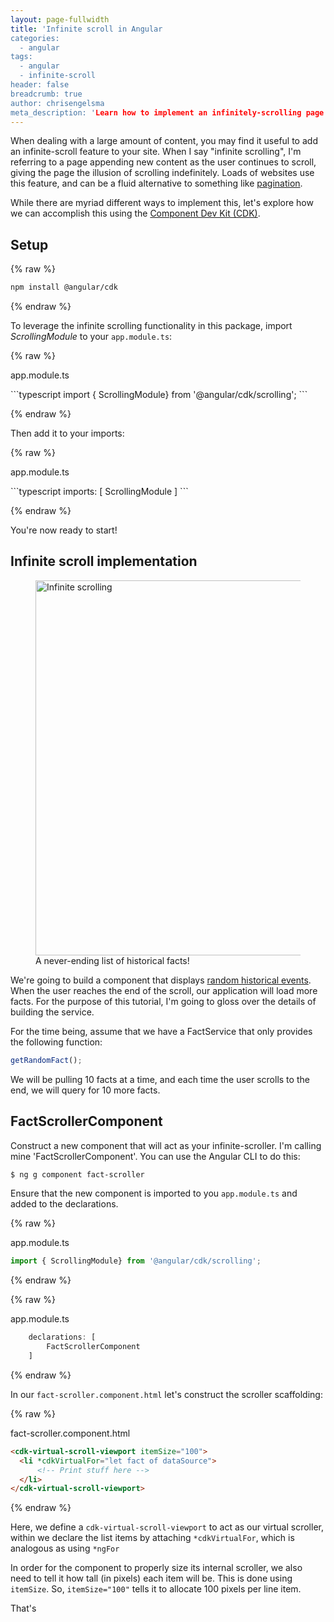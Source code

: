 ```yaml
---
layout: page-fullwidth
title: 'Infinite scroll in Angular
categories:
  - angular
tags:
  - angular
  - infinite-scroll
header: false
breadcrumb: true
author: chrisengelsma
meta_description: 'Learn how to implement an infinitely-scrolling page using Angular'
---
```


When dealing with a large amount of content, you may find it useful to add an infinite-scroll feature to your site. When I say "infinite scrolling", I'm referring to a page appending new content as the user continues to scroll, giving the page the illusion of scrolling indefinitely. Loads of websites use this feature, and can be a fluid alternative to something like [pagination](https://en.wikipedia.org/wiki/Pagination).

While there are myriad different ways to implement this, let's explore how we can accomplish this using the [Component Dev Kit (CDK)](https://material.angular.io/cdk/categories). 

## Setup
{% raw %}
```bash
npm install @angular/cdk
```
{% endraw %}

To leverage the infinite scrolling functionality in this package, import _ScrollingModule_ to your `app.module.ts`:

{% raw %}

<p class="file-desc"><span>app.module.ts</span></p>
```typescript
import { ScrollingModule} from '@angular/cdk/scrolling';
```

{% endraw %}

Then add it to your imports:

{% raw %}

<p class="file-desc"><span>app.module.ts</span></p>
```typescript
    imports: [
        ScrollingModule
    ]
```

{% endraw %}

You're now ready to start!

## Infinite scroll implementation

<figure class="text-center">
<img src="/angular/images/angular-infinite-scroll/Angular-Infinite-Scroll.gif" width="600" alt="Infinite scrolling" />
<figcaption>A never-ending list of historical facts!</figcaption>
</figure>

We're going to build a component that displays [random historical events](http://numbersapi.com/#random/trivia). When the user reaches the end of the scroll, our application will load more facts. For the purpose of this tutorial, I'm going to gloss over the details of building the service.

For the time being, assume that we have a FactService that only provides the following function:

```typescript
getRandomFact();
```

We will be pulling 10 facts at a time, and each time the user scrolls to the end, we will query for 10 more facts.

## FactScrollerComponent

Construct a new component that will act as your infinite-scroller. I'm calling mine 'FactScrollerComponent'. You can use the Angular CLI to do this:

```bash
$ ng g component fact-scroller 
```

Ensure that the new component is imported to you `app.module.ts` and added to the declarations.

{% raw %}

<p class="file-desc"><span>app.module.ts</span></p>

```typescript
import { ScrollingModule} from '@angular/cdk/scrolling';
```

{% endraw %}

{% raw %}

<p class="file-desc"><span>app.module.ts</span></p>

```typescript
    declarations: [
        FactScrollerComponent
    ]
```

{% endraw %}

In our `fact-scroller.component.html` let's construct the scroller scaffolding:

{% raw %}

<p class="file-desc"><span>fact-scroller.component.html</span></p>

```html
<cdk-virtual-scroll-viewport itemSize="100">
  <li *cdkVirtualFor="let fact of dataSource">
      <!-- Print stuff here -->
  </li>
</cdk-virtual-scroll-viewport>
```

{% endraw %}


Here, we define a `cdk-virtual-scroll-viewport` to act as our virtual scroller, within we declare the list items by attaching `*cdkVirtualFor`, which is analogous as using `*ngFor`

In order for the component to properly size its internal scroller, we also need to tell it how tall (in pixels) each item will be. This is done using `itemSize`. So, `itemSize="100"` tells it to allocate 100 pixels per line item.

That's
